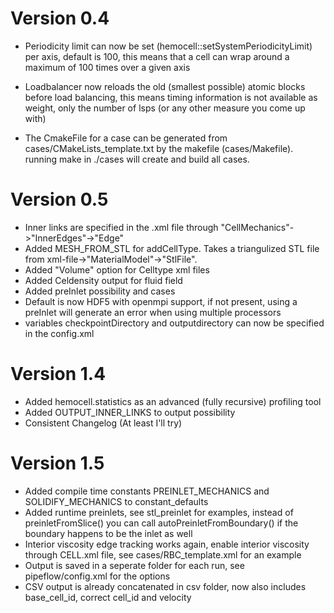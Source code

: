 Version 0.4
===========
- Periodicity limit can now be set (hemocell::setSystemPeriodicityLimit) per
axis, default is 100, this means that a cell can wrap around a maximum of 100
times over a given axis

- Loadbalancer now reloads the old (smallest possible) atomic blocks before load
balancing, this means timing information is not available as weight, only the
number of lsps (or any other measure you come up with)

- The CmakeFile for a case can be generated from cases/CMakeLists_template.txt
by the makefile (cases/Makefile). running make in ./cases will create and build all cases.

Version 0.5
===========

- Inner links are specified in the <CellType>.xml file through
"CellMechanics"->"InnerEdges"->"Edge"
- Added MESH_FROM_STL for addCellType. Takes a triangulized STL file from xml-file->"MaterialModel"->"StlFile".
- Added "Volume" option for Celltype xml files
- Added Celdensity output for fluid field
- Added preInlet possibility and cases
- Default is now HDF5 with openmpi support, if not present, using a preInlet
will generate an error when using multiple processors
- variables checkpointDirectory and outputdirectory can now be specified in the
config.xml

Version 1.4
===========

- Added hemocell.statistics as an advanced (fully recursive) profiling tool
- Added OUTPUT_INNER_LINKS to output possibility
- Consistent Changelog (At least I'll try)

Version 1.5
===========

- Added compile time constants PREINLET_MECHANICS and SOLIDIFY_MECHANICS to
  constant_defaults
- Added runtime preinlets, see stl_preinlet for examples, instead of
  preinletFromSlice() you can call autoPreinletFromBoundary() if the boundary
happens to be the inlet as well
- Interior viscosity edge tracking works again, enable interior viscosity
  through CELL.xml file, see cases/RBC_template.xml for an example
- Output is saved in a seperate folder for each run, see pipeflow/config.xml for
  the options
- CSV output is already concatenated in csv folder, now also includes
  base_cell_id, correct cell_id and velocity
